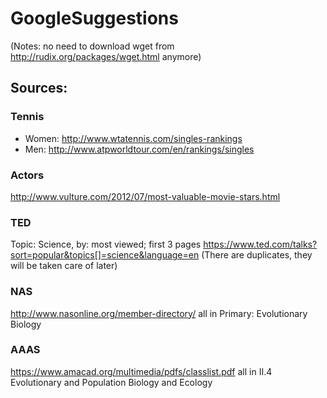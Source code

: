 # GoogleSuggestions

(Notes: no need to download wget from http://rudix.org/packages/wget.html anymore)

## Sources:

### Tennis
- Women: http://www.wtatennis.com/singles-rankings
- Men: http://www.atpworldtour.com/en/rankings/singles

### Actors
http://www.vulture.com/2012/07/most-valuable-movie-stars.html

### TED
Topic: Science, by: most viewed; first 3 pages
https://www.ted.com/talks?sort=popular&topics[]=science&language=en
(There are duplicates, they will be taken care of later)

### NAS
http://www.nasonline.org/member-directory/
all in Primary: Evolutionary Biology

### AAAS
https://www.amacad.org/multimedia/pdfs/classlist.pdf
all in II.4 Evolutionary and Population Biology and Ecology

